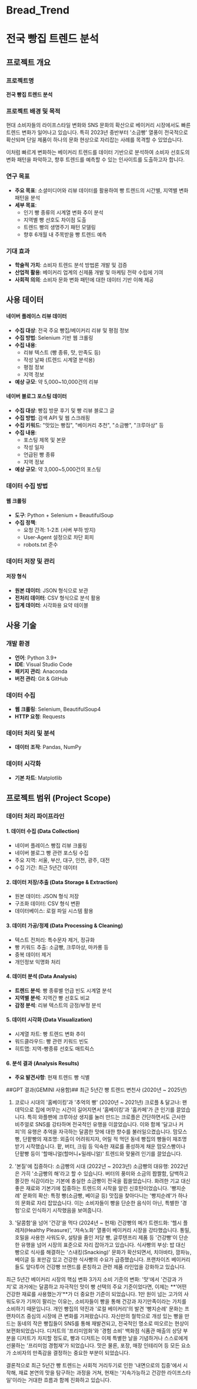 # Bread_Trend

# 전국 빵집 트렌드 분석

## 프로젝트 개요

### 프로젝트명
**전국 빵집 트렌드 분석**

### 프로젝트 배경 및 목적
현대 소비자들의 라이프스타일 변화와 SNS 문화의 확산으로 베이커리 시장에서도 빠른 트렌드 변화가 일어나고 있습니다. 특히 2023년 중반부터 '소금빵' 열풍이 전국적으로 확산되며 단일 제품이 하나의 문화 현상으로 자리잡는 사례를 목격할 수 있었습니다.

이처럼 빠르게 변화하는 베이커리 트렌드를 데이터 기반으로 분석하여 소비자 선호도의 변화 패턴을 파악하고, 향후 트렌드를 예측할 수 있는 인사이트를 도출하고자 합니다.

### 연구 목표
- **주요 목표**: 소셜미디어와 리뷰 데이터를 활용하여 빵 트렌드의 시간별, 지역별 변화 패턴을 분석
- **세부 목표**: 
  - 인기 빵 종류의 시계열 변화 추이 분석
  - 지역별 빵 선호도 차이점 도출
  - 트렌드 빵의 생명주기 패턴 모델링
  - 향후 6개월 내 주목받을 빵 트렌드 예측

### 기대 효과
- **학술적 가치**: 소비자 트렌드 분석 방법론 개발 및 검증
- **산업적 활용**: 베이커리 업계의 신제품 개발 및 마케팅 전략 수립에 기여
- **사회적 의의**: 소비자 문화 변화 패턴에 대한 데이터 기반 이해 제공

## 사용 데이터

#### 네이버 플레이스 리뷰 데이터
- **수집 대상**: 전국 주요 빵집/베이커리 리뷰 및 평점 정보
- **수집 방법**: Selenium 기반 웹 크롤링
- **수집 내용**: 
  - 리뷰 텍스트 (빵 종류, 맛, 만족도 등)
  - 작성 날짜 (트렌드 시계열 분석용)
  - 평점 정보
  - 지역 정보
- **예상 규모**: 약 5,000~10,000건의 리뷰

#### 네이버 블로그 포스팅 데이터
- **수집 대상**: 빵집 방문 후기 및 빵 리뷰 블로그 글
- **수집 방법**: 검색 API 및 웹 스크래핑
- **수집 키워드**: "맛있는 빵집", "베이커리 추천", "소금빵", "크루아상" 등
- **수집 내용**: 
  - 포스팅 제목 및 본문
  - 작성 일자
  - 언급된 빵 종류
  - 지역 정보
- **예상 규모**: 약 3,000~5,000건의 포스팅

### 데이터 수집 방법

#### 웹 크롤링
- **도구**: Python + Selenium + BeautifulSoup
- **수집 정책**: 
  - 요청 간격: 1-2초 (서버 부하 방지)
  - User-Agent 설정으로 차단 회피
  - robots.txt 준수

### 데이터 저장 및 관리

#### 저장 형식
- **원본 데이터**: JSON 형식으로 보관
- **전처리 데이터**: CSV 형식으로 분석 활용
- **집계 데이터**: 시각화용 요약 테이블

## 사용 기술

### 개발 환경
- **언어**: Python 3.9+
- **IDE**: Visual Studio Code
- **패키지 관리**: Anaconda
- **버전 관리**: Git & GitHub

### 데이터 수집
- **웹 크롤링**: Selenium, BeautifulSoup4
- **HTTP 요청**: Requests

### 데이터 처리 및 분석
- **데이터 조작**: Pandas, NumPy

### 데이터 시각화
- **기본 차트**: Matplotlib

## 프로젝트 범위 (Project Scope)

### 데이터 처리 파이프라인

#### 1. 데이터 수집 (Data Collection)
- 네이버 플레이스 빵집 리뷰 크롤링
- 네이버 블로그 빵 관련 포스팅 수집
- 주요 지역: 서울, 부산, 대구, 인천, 광주, 대전
- 수집 기간: 최근 5년간 데이터

#### 2. 데이터 저장/추출 (Data Storage & Extraction)
- 원본 데이터: JSON 형식 저장
- 구조화 데이터: CSV 형식 변환
- 데이터베이스: 로컬 파일 시스템 활용

#### 3. 데이터 가공/정제 (Data Processing & Cleaning)
- 텍스트 전처리: 특수문자 제거, 정규화
- 빵 키워드 추출: 소금빵, 크루아상, 마카롱 등
- 중복 데이터 제거
- 개인정보 익명화 처리

#### 4. 데이터 분석 (Data Analysis)
- **트렌드 분석**: 빵 종류별 언급 빈도 시계열 분석
- **지역별 분석**: 지역간 빵 선호도 비교
- **감정 분석**: 리뷰 텍스트의 긍정/부정 분석

#### 5. 데이터 시각화 (Data Visualization)
- 시계열 차트: 빵 트렌드 변화 추이
- 워드클라우드: 빵 관련 키워드 빈도
- 히트맵: 지역-빵종류 선호도 매트릭스

#### 6. 분석 결과 (Analysis Results)
- **주요 발견사항**: 현재 트렌드 빵 식별

##GPT 결과(GEMINI 사용함)##
최근 5년간 빵 트렌드 변천사 (2020년 ~ 2025년)
1. 코로나 시대의 '홈베이킹'과 '추억의 빵' (2020년 ~ 2021년)
크로플 & 달고나: 팬데믹으로 집에 머무는 시간이 길어지면서 '홈베이킹'과 '홈카페'가 큰 인기를 끌었습니다. 특히 와플팬에 크루아상 생지를 눌러 만드는 크로플은 간단하면서도 근사한 비주얼로 SNS를 강타하며 전국적인 유행을 이끌었습니다. 이와 함께 '달고나 커피'의 유행은 추억을 자극하는 달콤한 맛에 대한 향수를 불러일으켰습니다.
맘모스빵, 단팥빵의 재조명: 외출이 어려워지자, 어릴 적 먹던 동네 빵집의 빵들이 재조명받기 시작했습니다. 팥, 버터, 크림 등 익숙한 재료를 풍성하게 채운 맘모스빵이나 단팥빵 등이 '할매니얼(할머니+밀레니얼)' 트렌드와 맞물려 인기를 끌었습니다.

2. '본질'에 집중하다: 소금빵의 시대 (2022년 ~ 2023년)
소금빵의 대유행: 2022년은 가히 '소금빵의 해'라고 할 수 있습니다. 버터의 풍미와 소금의 짭짤함, 담백하고 쫄깃한 식감이라는 기본에 충실한 소금빵이 전국을 휩쓸었습니다. 화려한 기교 대신 좋은 재료와 기본기에 집중하는 트렌드의 시작을 알린 신호탄이었습니다.
'빵지순례' 문화의 확산: 특정 빵(소금빵, 베이글 등) 맛집을 찾아다니는 '빵지순례'가 하나의 문화로 자리 잡았습니다. 이는 소비자들이 빵을 단순한 음식이 아닌, 특별한 '경험'으로 인식하기 시작했음을 보여줍니다.

3. '달콤함'을 넘어 '건강'을 먹다 (2024년 ~ 현재)
건강빵의 메가 트렌드화: '헬시 플레저(Healthy Pleasure)', '저속노화' 열풍이 베이커리 시장을 강타했습니다. 통밀, 호밀을 사용한 사워도우, 설탕을 줄인 저당 빵, 글루텐프리 제품 등 '건강빵'이 단순한 유행을 넘어 시장의 표준으로 자리 잡아가고 있습니다.
식사빵의 부상: 밥 대신 빵으로 식사를 해결하는 '스내킹(Snacking)' 문화가 확산되면서, 치아바타, 깜파뉴, 베이글 등 포만감 있고 건강한 식사빵의 수요가 급증했습니다. 프랜차이즈 베이커리들도 앞다투어 건강빵 브랜드를 론칭하고 관련 제품 라인업을 강화하고 있습니다.

최근 5년간 베이커리 시장의 핵심 변화 3가지
소비 기준의 변화: '맛'에서 '건강과 가치'로
과거에는 달콤하고 자극적인 맛이 빵 선택의 주요 기준이었다면, 이제는 **'어떤 건강한 재료를 사용했는가'**가 더 중요한 기준이 되었습니다. 1만 원이 넘는 고가의 사워도우가 기꺼이 팔리는 이유는, 소비자들이 빵을 통해 건강과 자기만족이라는 가치를 소비하기 때문입니다.
개인 빵집의 약진과 '로컬 베이커리'의 발견
'빵지순례' 문화는 프랜차이즈 중심의 시장에 큰 변화를 가져왔습니다. 자신만의 철학으로 개성 있는 빵을 만드는 동네의 작은 빵집들이 SNS를 통해 재발견되고, 전국적인 명소로 떠오르는 현상이 보편화되었습니다.
디저트의 '프리미엄화'와 '경험 소비'
백화점 식품관 매출의 상당 부분을 디저트가 차지할 정도로, 빵과 디저트는 이제 특별한 날을 기념하거나 스스로에게 선물하는 '프리미엄 경험재'가 되었습니다. 맛은 물론, 포장, 매장 인테리어 등 모든 요소가 소비자의 만족감을 결정하는 중요한 부분이 되었습니다.

결론적으로 최근 5년간 빵 트렌드는 사회적 거리두기로 인한 '내면으로의 집중'에서 시작해, 재료 본연의 맛을 탐구하는 과정을 거쳐, 현재는 '지속가능하고 건강한 라이프스타일'이라는 거대한 흐름과 함께 진화하고 있습니다.
